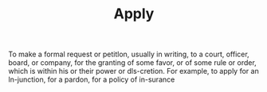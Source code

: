 ---
title: Apply
letter: A
permalink: "/definitions/apply.html"
body: 1. To make a formal request or petitlon, usually in writing, to a court, officer,
  board, or company, for the granting of some favor, or of some rule or order, which
  is within his or their power or dls-cretion. For example, to apply for an ln-junction,
  for a pardon, for a policy of in-surance
published_at: '2018-07-07'
layout: post
---